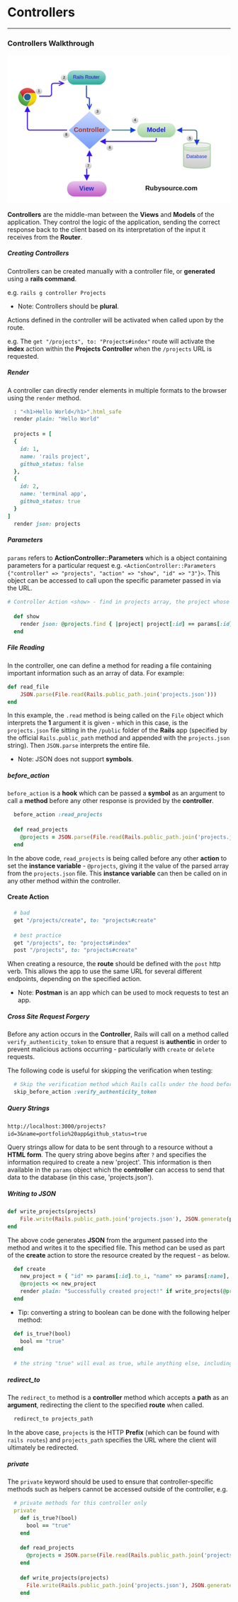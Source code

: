 # Controllers

<hr>

### Controllers Walkthrough

![MVC Diagram](../assets/ruby-on-rails/rails_mvc_ca.png)

**Controllers** are the middle-man between the **Views** and **Models** of the application. They control the logic of the application, sending the correct response back to the client based on its interpretation of the input it receives from the **Router**.


##### Creating Controllers

Controllers can be created manually with a controller file, or **generated** using a **rails command**.

e.g. `rails g controller Projects`

- Note: Controllers should be **plural**.

Actions defined in the controller will be activated when called upon by the route.

e.g. The `get "/projects", to: "Projects#index"` route will activate the **index** action within the **Projects Controller** when the `/projects` URL is requested.

##### Render

A controller can directly render elements in multiple formats to the browser using the `render` method.

``` Ruby
  : "<h1>Hello World</h1>".html_safe
  render plain: "Hello World"

  projects = [
  {
    id: 1,
    name: 'rails project',
    github_status: false
  },
  {
    id: 2,
    name: 'terminal app',
    github_status: true
  }
]
  render json: projects
```

##### Parameters

`params` refers to **ActionController::Parameters** which is a object containing parameters for a particular request e.g. `<ActionController::Parameters {"controller" => "projects", "action" => "show", "id" => "3"}>`.
This object can be accessed to call upon the specific parameter passed in via the URL.

``` Ruby
# Controller Action <show> - find in projects array, the project whose id matches with the /projects/:id parameter passed in via the URL

  def show
    render json: @projects.find { |project| project[:id] == params[:id].to_i }
  end
```

##### File Reading

In the controller, one can define a method for reading a file containing important information such as an array of data.
For example:

``` Ruby
def read_file
    JSON.parse(File.read(Rails.public_path.join('projects.json')))
end
```

In this example, the `.read` method is being called on the `File` object which interprets the **1** argument it is given - which in this case, is the `projects.json` file sitting in the `/public` folder of the **Rails** app (specified by the official `Rails.public_path` method and appended with the `projects.json` string). Then `JSON.parse` interprets the entire file.

- Note: JSON does not support **symbols**.

##### before_action

`before_action` is a **hook** which can be passed a **symbol** as an argument to call a **method** before any other response is provided by the **controller**.

``` Ruby
  before_action :read_projects
  
  def read_projects
    @projects = JSON.parse(File.read(Rails.public_path.join('projects.json')))
  end
```

In the above code, `read_projects` is being called before any other **action** to set the **instance variable** - `@projects`, giving it the value of the parsed array from the `projects.json` file. This **instance variable** can then be called on in any other method within the controller.

#### Create Action

``` Ruby
  # bad
  get "/projects/create", to: "projects#create"

  # best practice
  get "/projects", to: "projects#index"
  post "/projects", to: "projects#create"
```

When creating a resource, the **route** should be defined with the `post` http verb. This allows the app to use the same URL for several different endpoints, depending on the specified action.

- Note: **Postman** is an app which can be used to mock requests to test an app.

##### Cross Site Request Forgery

Before any action occurs in the **Controller**, Rails will call on a method called `verify_authenticity_token` to ensure that a request is **authentic** in order to prevent malicious actions occurring - particularly with `create` or `delete` requests.

The following code is useful for skipping the verification when testing:
``` Ruby
  # Skip the verification method which Rails calls under the hood before any action.
  skip_before_action :verify_authenticity_token
```

##### Query Strings

`http://localhost:3000/projects?id=3&name=portfolio%20app&github_status=true`

Query strings allow for data to be sent through to a resource without a **HTML form**. The query string above begins after `?` and specifies the information required to create a new 'project'. This information is then available in the `params` object which the **controller** can access to send that data to the database (in this case, 'projects.json').

##### Writing to JSON

``` Ruby
def write_projects(projects)
    File.write(Rails.public_path.join('projects.json'), JSON.generate(projects))
end
```

The above code generates **JSON** from the argument passed into the method and writes it to the specified file. This method can be used as part of the **create** action to store the resource created by the request - as below.

``` Ruby
  def create
    new_project = { "id" => params[:id].to_i, "name" => params[:name], "github_status" => is_true?(params[:github_status]) }
    @projects << new_project
    render plain: "Successfully created project!" if write_projects(@projects)
  end
```

- Tip: converting a string to boolean can be done with the following helper method:

``` Ruby
  def is_true?(bool)
    bool == "true"
  end

  # the string "true" will eval as true, while anything else, including "false" will eval as false.
```

##### redirect_to

The `redirect_to` method is a **controller** method which accepts a **path** as an **argument**, redirecting the client to the specified **route** when called.

``` Ruby
  redirect_to projects_path
```

In the above case, `projects` is the HTTP **Prefix** (which can be found with `rails routes`) and `projects_path` specifies the URL where the client will ultimately be redirected.

##### private

The `private` keyword should be used to ensure that controller-specific methods such as helpers cannot be accessed outside of the controller, e.g.

``` Ruby
  # private methods for this controller only
  private
    def is_true?(bool)
      bool == "true"
    end

    def read_projects
      @projects = JSON.parse(File.read(Rails.public_path.join('projects.json')))
    end
      
    def write_projects(projects)
      File.write(Rails.public_path.join('projects.json'), JSON.generate(projects))
    end
```
